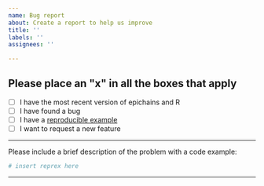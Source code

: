 ```yaml
---
name: Bug report
about: Create a report to help us improve
title: ''
labels: ''
assignees: ''

---
```

  
Please place an "x" in all the boxes that apply
---------------------------------------------
  
- [ ] I have the most recent version of epichains and R
- [ ] I have found a bug
- [ ] I have a [reproducible example](http://reprex.tidyverse.org/articles/reprex-dos-and-donts.html)
- [ ] I want to request a new feature

--------
  
Please include a brief description of the problem with a code example:
  
```r
# insert reprex here
```

---------
